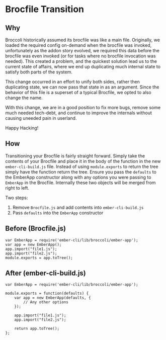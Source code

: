 # Brocfile Transition

## Why

Broccoli historically assumed its brocfile was like a main file. Originally, we
loaded the required config on-demand when the brocfile was invoked,
unfortunately as the addon story evolved, we required this data before the
brocfile was even invoked (or for tasks where no brocfile invocation was
needed). This created a problem, and the quickest solution lead us to the
current state of affairs, where we end up duplicating much internal state to
satisfy both parts of the system.

This change occurred in an effort to unify both sides, rather then duplicating
state, we can now pass that state in as an argument. Since the behavior of this
file is a superset of a typical Brocfile, we opted to also change the name.

With this change, we are in a good position to fix more bugs, remove some much
needed tech-debt, and continue to improve the internals without causing uneeded
pain in userland.

Happy Hacking!

## How

Transitioning your Brocfile is fairly straight forward. Simply take the
contents of your Brocfile and place it in the body of the function in the new
`ember-cli-build.js` file.  Instead of using `module.exports` to return the
tree simply have the function return the tree.  Ensure you pass the `defaults`
to the EmberApp constructor along with any options you were passing to
`EmberApp` in the Brocfile.  Internally these two objects will be merged from
right to left.

Two steps:

1. Remove `Brocfile.js` and add contents into `ember-cli-build.js`
2. Pass `defaults` into the `EmberApp` constructor

## Before (Brocfile.js)

```
var EmberApp = require('ember-cli/lib/broccoli/ember-app');
var app = new EmberApp();
app.import("file1.js");
app.import("file2.js");
module.exports = app.toTree();
```

## After (ember-cli-build.js)
```
var EmberApp = require('ember-cli/lib/broccoli/ember-app');

module.exports = function(defaults) {
    var app = new EmberApp(defaults, {
        // Any other options
    });

    app.import("file1.js");
    app.import("file2.js");

    return app.toTree();
};
```
